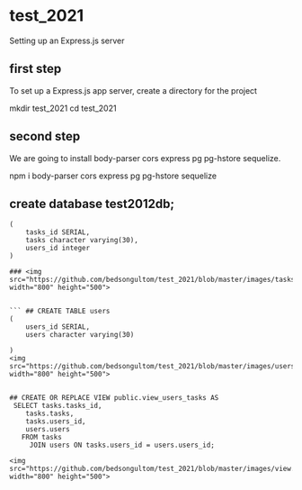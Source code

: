 # test_2021

Setting up an Express.js server

## first step
 To set up a Express.js app server, create a directory for the project

 mkdir test_2021
 cd test_2021
  


## second step
We are going to install body-parser cors express pg pg-hstore sequelize.

npm i body-parser cors express pg pg-hstore sequelize





## create database test2012db;

``` ## CREATE TABLE tasks
(
    tasks_id SERIAL,
    tasks character varying(30),
    users_id integer
)

### <img src="https://github.com/bedsongultom/test_2021/blob/master/images/tasks.png" width="800" height="500">


``` ## CREATE TABLE users
(
    users_id SERIAL,
    users character varying(30)
    
)
<img src="https://github.com/bedsongultom/test_2021/blob/master/images/users.png" width="800" height="500">


## CREATE OR REPLACE VIEW public.view_users_tasks AS
 SELECT tasks.tasks_id,
    tasks.tasks,
    tasks.users_id,
    users.users
   FROM tasks
     JOIN users ON tasks.users_id = users.users_id;

<img src="https://github.com/bedsongultom/test_2021/blob/master/images/view.png" width="800" height="500">



